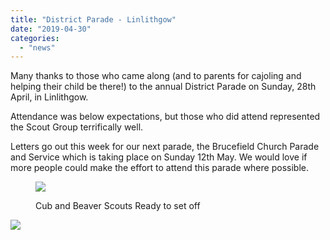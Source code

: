```yaml
---
title: "District Parade - Linlithgow"
date: "2019-04-30"
categories: 
  - "news"
---
```


  

Many thanks to those who came along (and to parents for cajoling and helping their child be there!) to the annual District Parade on Sunday, 28th April, in Linlithgow.

Attendance was below expectations, but those who did attend represented the Scout Group terrifically well.

Letters go out this week for our next parade, the Brucefield Church Parade and Service which is taking place on Sunday 12th May. We would love if more people could make the effort to attend this parade where possible.

<figure>

![](https://7thwhitburnscouts.org.uk/wp-content/uploads/2022/01/915f8-20190428_142701.jpg?w=1024&h=768)

<figcaption>

Cub and Beaver Scouts Ready to set off

</figcaption>

</figure>

![](https://7thwhitburnscouts.org.uk/wp-content/uploads/2022/01/31e0c-20190428_142649-1.jpg?w=1024&h=768)
